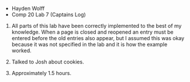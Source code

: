 * Hayden Wolff
* Comp 20 Lab 7 (Captains Log)

1) All parts of this lab have been correctly
implemented to the best of my knowledge. When a page is
closed and reopened an entry must be entered before the 
old entries also appear, but I assumed this was okay because
it was not specified in the lab and it is how the example worked.

2) Talked to Josh about cookies.

3) Approximately 1.5 hours.
